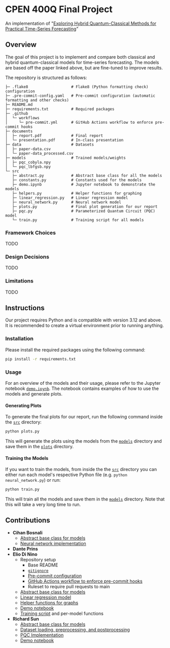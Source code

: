 # CPEN 400Q Final Project

An implementation of "[Exploring Hybrid Quantum-Classical Methods for Practical Time-Series Forecasting](https://arxiv.org/abs/2412.05615v1)"

## Overview

The goal of this project is to implement and compare both classical and hybrid quantum-classical models for time-series forecasting. The models are based off the paper linked above, but are fine-tuned to improve results.

The repository is structured as follows:
```
├─ .flake8                   # Flake8 (Python formatting check) configuration
├─ .pre-commit-config.yaml   # Pre-commit configuration (automatic formatting and other checks)
├─ README.md
├─ requirements.txt          # Required packages
├─ .github
│  └─ workflows
│     └─ pre-commit.yml      # GitHub Actions workflow to enforce pre-commit hooks
├─ documents
│  ├─ report.pdf             # Final report
│  └─ presentation.pdf       # In-class presentation
├─ data                      # Datasets
│  ├─ paper-data.csv
│  └─ paper-data_processed.csv
├─ models                    # Trained models/weights
│  ├─ pqc_cobyla.npy
│  └─ pqc_lbfgsb.npy
└─ src
   ├─ abstract.py            # Abstract base class for all the models
   ├─ constants.py           # Constants used for the models
   ├─ demo.ipynb             # Jupyter notebook to demonstrate the models
   ├─ helpers.py             # Helper functions for graphing
   ├─ linear_regression.py   # Linear regression model
   ├─ neural_network.py      # Neural network model
   ├─ plots.py               # Final plot generation for our report
   ├─ pqc.py                 # Parameterized Quantum Circuit (PQC) model
   └─ train.py               # Training script for all models
```

### Framework Choices

TODO

### Design Decisions

TODO

### Limitations

TODO

## Instructions

Our project requires Python and is compatible with version 3.12 and above. It is recommended to create a virtual environment prior to running anything.

### Installation

Please install the required packages using the following command:

```bash
pip install -r requirements.txt
```

### Usage

For an overview of the models and their usage, please refer to the Jupyter notebook [`demo.ipynb`](src/demo.ipynb). The notebook contains examples of how to use the models and generate plots.

#### Generating Plots

To generate the final plots for our report, run the following command inside the [`src`](src/) directory:

```bash
python plots.py
```
This will generate the plots using the models from the [`models`](models/) directory and save them in the [`plots`](plots/) directory.

#### Training the Models

If you want to train the models, from inside the the [`src`](src/) directory you can either run each model's respective Python file (e.g. `python neural_network.py`) or run:

```bash
python train.py
```
This will train all the models and save them in the [`models`](models/) directory. Note that this will take a very long time to run.

## Contributions

- **Cihan Bosnali**
  - [Abstract base class for models](src/abstract.py)
  - [Neural network implementation](src/neural_network.py)
- **Dante Prins**
- **Elio Di Nino**
  - Repository setup
    - Base README
    - [`gitignore`](.gitignore)
    - [Pre-commit configuration](.pre-commit-config.yaml)
    - [GitHub Actions workflow to enforce pre-commit hooks](.github/workflows/pre-commit.yml)
    - Ruleset to require pull requests to main
  - [Abstract base class for models](src/abstract.py)
  - [Linear regression model](src/linear_regression.py)
  - [Helper functions for graphs](src/helpers.py)
  - [Demo notebook](src/demo.ipynb)
  - [Training script](src/train.py) and per-model functions
- **Richard Sun**
  - [Abstract base class for models](src/abstract.py)
  - [Dataset loading, preprocessing, and postprocessing](src/abstract.py)
  - [PQC Implementation](src/pqc.py)
  - [Demo notebook](src/demo.ipynb)
